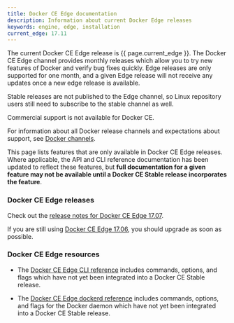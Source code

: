 ```yaml
---
title: Docker CE Edge documentation
description: Information about current Docker Edge releases
keywords: engine, edge, installation
current_edge: 17.11
---
```


The current Docker CE Edge release is {{ page.current_edge }}. The Docker CE
Edge channel provides monthly releases which allow you to try new features of
Docker and verify bug fixes quickly. Edge releases are only supported for one
month, and a given Edge release will not receive any updates once a new edge
release is available.

Stable releases are not published to the Edge channel, so Linux repository users
still need to subscribe to the stable channel as well.

Commercial support is not available for Docker CE.

For information about all Docker release channels and expectations about
support, see [Docker channels](/engine/installation/#docker-channels).

This page lists features that are only available in Docker CE Edge releases.
Where applicable, the API and CLI reference documentation has been updated to
reflect these features, but **full documentation for a given feature may not be
available until a Docker CE Stable release incorporates the feature**.

### Docker CE Edge releases

Check out the
[release notes for Docker CE Edge 17.07](/release-notes/docker-ce.md#17070-ce-2017-08-29).

If you are still using [Docker CE Edge 17.06](), you should upgrade as soon as
possible.

### Docker CE Edge resources

- The [Docker CE Edge CLI reference](/edge/engine/reference/commandline/docker/)
  includes commands, options, and flags which have not yet been integrated into
  a Docker CE Stable release.

- The
  [Docker CE Edge dockerd reference](/edge/engine/reference/commandline/dockerd/)
  includes commands, options, and flags for the Docker daemon which have not yet
  been integrated into a Docker CE Stable release.
